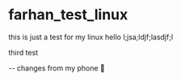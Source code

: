 # farhan_test_linux
this is just a test for my linux 
hello 
l;jsa;ldjf;lasdjf;l





third test


-- changes from my phone 📱 